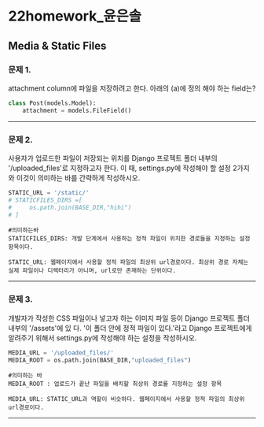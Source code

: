 # 22homework_윤은솔

## Media & Static Files

### 문제 1.

attachment column에 파일을 저장하려고 한다. 아래의 (a)에 정의 해야 하는 field는?

```python
class Post(models.Model):
    attachment = models.FileField()
```

---

### 문제 2.

사용자가 업로드한 파일이 저장되는 위치를 Django 프로젝트 폴더 내부의 '/uploaded_files'로 지정하고자 한다. 이 때, settings.py에 작성해야 할 설정 2가지와 이것이 의미하는 바를 간략하게 작성하시오.

```python
STATIC_URL = '/static/'
# STATICFILES_DIRS =[
#     os.path.join(BASE_DIR,"hihi")
# ]
```

```
#의미하는바
STATICFILES_DIRS: 개발 단계에서 사용하는 정적 파일이 위치한 경로들을 지정하는 설정 항목이다.

STATIC_URL: 웹페이지에서 사용할 정적 파일의 최상위 url경로이다. 최상위 경로 자체는 실제 파일이나 디렉터리가 아니며, url로만 존재하는 단위이다.
```

---

### 문제 3.

개발자가 작성한 CSS 파일이나 넣고자 하는 이미지 파일 등이 Django 프로젝트 폴더 내부의 '/assets'에 있 다. '이 폴더 안에 정적 파일이 있다.'라고 Django 프로젝트에게 알려주기 위해서 settings.py에 작성해야 하는 설정을 작성하시오.

```python
MEDIA_URL = '/uploaded_files/'
MEDIA_ROOT = os.path.join(BASE_DIR,"uploaded_files")
```

```
#의미하는 바
MEDIA_ROOT : 업로드가 끝난 파일을 배치할 최상위 경로를 지정하는 설정 항목

MEDIA_URL: STATIC_URL과 역할이 비슷하다. 웹페이지에서 사용할 정적 파일의 최상위 url경로이다. 

```

------